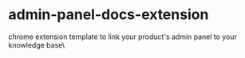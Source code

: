 # admin-panel-docs-extension
chrome extension template to link your product's admin panel to your knowledge base\
